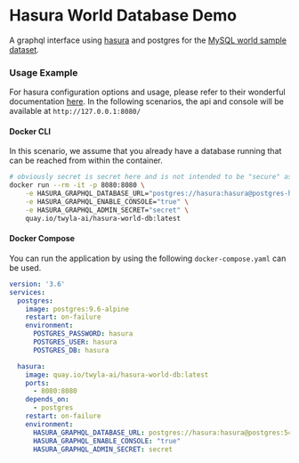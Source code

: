 # Hasura World Database Demo
A graphql interface using [hasura](https://hasura.io/) and postgres for the [MySQL world sample dataset](http://pgfoundry.org/frs/?group_id=1000150&release_id=366#world-world-1.0-title-content).

### Usage Example
For hasura configuration options and usage, please refer to their wonderful documentation [here](https://docs.hasura.io/1.0/graphql/manual/index.html). 
In the following scenarios, the api and console will be available at `http://127.0.0.1:8080/`

#### Docker CLI
In this scenario, we assume that you already have a database running that can be reached from within the container.
```bash
# obviously secret is secret here and is not intended to be "secure" as this is a demo app
docker run --rm -it -p 8080:8080 \
    -e HASURA_GRAPHQL_DATABASE_URL="postgres://hasura:hasura@postgres-host-addr:5432/hasura" \
    -e HASURA_GRAPHQL_ENABLE_CONSOLE="true" \
    -e HASURA_GRAPHQL_ADMIN_SECRET="secret" \
    quay.io/twyla-ai/hasura-world-db:latest
```
#### Docker Compose
You can run the application by using the following `docker-compose.yaml` can be used.
```yaml
version: '3.6'
services:
  postgres:
    image: postgres:9.6-alpine
    restart: on-failure
    environment:
      POSTGRES_PASSWORD: hasura
      POSTGRES_USER: hasura
      POSTGRES_DB: hasura

  hasura:
    image: quay.io/twyla-ai/hasura-world-db:latest
    ports:
      - 8080:8080
    depends_on:
      - postgres
    restart: on-failure
    environment:
      HASURA_GRAPHQL_DATABASE_URL: postgres://hasura:hasura@postgres:5432/hasura
      HASURA_GRAPHQL_ENABLE_CONSOLE: "true"
      HASURA_GRAPHQL_ADMIN_SECRET: secret
```